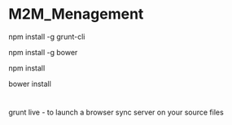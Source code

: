 # M2M_Menagement

npm install -g grunt-cli

npm install -g bower

npm install

bower install

#
grunt live - to launch a browser sync server on your source files
